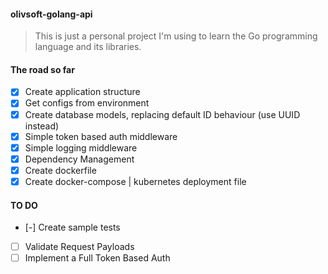 #### olivsoft-golang-api

> This is just a personal project I'm using to learn the Go programming language and its libraries.

#### The road so far
- [x] Create application structure
- [x] Get configs from environment
- [x] Create database models, replacing default ID behaviour (use UUID instead)
- [x] Simple token based auth middleware
- [x] Simple logging middleware
- [x] Dependency Management
- [x] Create dockerfile
- [x] Create docker-compose | kubernetes deployment file

#### TO DO
- [-] Create sample tests
- [ ] Validate Request Payloads
- [ ] Implement a Full Token Based Auth
